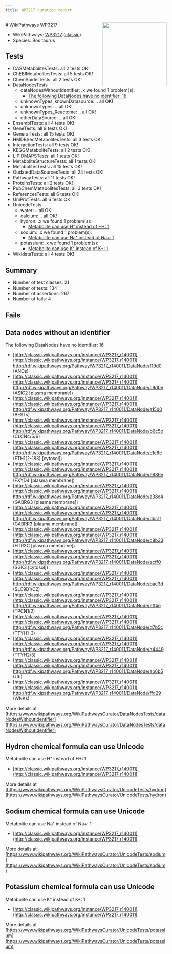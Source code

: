 ```yaml
---
title: WP3217 curation report
---
```


<img style="float: right; width: 200px" src="https://upload.wikimedia.org/wikipedia/commons/thumb/8/83/Wplogo_with_text_500.png/640px-Wplogo_with_text_500.png" />
# WikiPathways WP3217

* WikiPathways: [WP3217](https://wikipathways.org/pathways/WP3217) ([classic](https://classic.wikipathways.org/instance/WP3217))
* Species: Bos taurus
## Tests
* CASMetabolitesTests: all 2 tests OK!
* ChEBIMetabolitesTests: all 5 tests OK!
* ChemSpiderTests: all 2 tests OK!
* DataNodesTests
    * dataNodesWithoutIdentifier: .x we found 1 problem(s):
        * [The following DataNodes have no identifier: 16](#8792c496)
    * unknownTypes_knownDatasource: .. all OK!
    * unknownTypes: .. all OK!
    * unknownTypes_Reactome: .. all OK!
    * otherDataSource: .. all OK!
* EnsemblTests: all 4 tests OK!
* GeneTests: all 9 tests OK!
* GeneralTests: all 15 tests OK!
* HMDBSecMetabolitesTests: all 3 tests OK!
* InteractionTests: all 9 tests OK!
* KEGGMetaboliteTests: all 2 tests OK!
* LIPIDMAPSTests: all 1 tests OK!
* MetaboliteStructureTests: all 1 tests OK!
* MetabolitesTests: all 15 tests OK!
* OudatedDataSourcesTests: all 24 tests OK!
* PathwayTests: all 11 tests OK!
* ProteinsTests: all 2 tests OK!
* PubChemMetabolitesTests: all 3 tests OK!
* ReferencesTests: all 6 tests OK!
* UniProtTests: all 6 tests OK!
* UnicodeTests
    * water: .. all OK!
    * calcium: .. all OK!
    * hydron: .x we found 1 problem(s):
        * [Metabolite can use H⁺ instead of H+: 1](#484bab84)
    * sodium: .x we found 1 problem(s):
        * [Metabolite can use Na⁺ instead of Na+: 1](#2cc83479)
    * potassium: .x we found 1 problem(s):
        * [Metabolite can use K⁺ instead of K+: 1](#6cc0da79)
* WikidataTests: all 4 tests OK!


## Summary

* Number of test classes: 21
* Number of tests: 134
* Number of assertions: 267
* Number of fails: 4

## Fails

<a name="8792c496" />

## Data nodes without an identifier

The following DataNodes have no identifier: 16

* [http://classic.wikipathways.org/instance/WP3217_r140011](http://classic.wikipathways.org/instance/WP3217_r140011) http://rdf.wikipathways.org/Pathway/WP3217_r140011/DataNode/f19d0 (ANOs)
* [http://classic.wikipathways.org/instance/WP3217_r140011](http://classic.wikipathways.org/instance/WP3217_r140011) http://rdf.wikipathways.org/Pathway/WP3217_r140011/DataNode/c9d0e (ASIC2 [plasma
membrane])
* [http://classic.wikipathways.org/instance/WP3217_r140011](http://classic.wikipathways.org/instance/WP3217_r140011) http://rdf.wikipathways.org/Pathway/WP3217_r140011/DataNode/a15d0 (BESTs)
* [http://classic.wikipathways.org/instance/WP3217_r140011](http://classic.wikipathways.org/instance/WP3217_r140011) http://rdf.wikipathways.org/Pathway/WP3217_r140011/DataNode/b6c5b (CLCN4/5/6)
* [http://classic.wikipathways.org/instance/WP3217_r140011](http://classic.wikipathways.org/instance/WP3217_r140011) http://rdf.wikipathways.org/Pathway/WP3217_r140011/DataNode/c1c6e (FTH1(2-183)
[cytosol])
* [http://classic.wikipathways.org/instance/WP3217_r140011](http://classic.wikipathways.org/instance/WP3217_r140011) http://rdf.wikipathways.org/Pathway/WP3217_r140011/DataNode/e886e (FXYD4 [plasma
membrane])
* [http://classic.wikipathways.org/instance/WP3217_r140011](http://classic.wikipathways.org/instance/WP3217_r140011) http://rdf.wikipathways.org/Pathway/WP3217_r140011/DataNode/a38c4 (GABRG3 [plasma
membrane])
* [http://classic.wikipathways.org/instance/WP3217_r140011](http://classic.wikipathways.org/instance/WP3217_r140011) http://rdf.wikipathways.org/Pathway/WP3217_r140011/DataNode/dbc1f (GABRR3 [plasma
membrane])
* [http://classic.wikipathways.org/instance/WP3217_r140011](http://classic.wikipathways.org/instance/WP3217_r140011) http://rdf.wikipathways.org/Pathway/WP3217_r140011/DataNode/c8b33 (HTR3C [plasma
membrane])
* [http://classic.wikipathways.org/instance/WP3217_r140011](http://classic.wikipathways.org/instance/WP3217_r140011) http://rdf.wikipathways.org/Pathway/WP3217_r140011/DataNode/ecff0 (SGK3 [cytosol])
* [http://classic.wikipathways.org/instance/WP3217_r140011](http://classic.wikipathways.org/instance/WP3217_r140011) http://rdf.wikipathways.org/Pathway/WP3217_r140011/DataNode/bac3d (SLC9B1/C2)
* [http://classic.wikipathways.org/instance/WP3217_r140011](http://classic.wikipathways.org/instance/WP3217_r140011) http://rdf.wikipathways.org/Pathway/WP3217_r140011/DataNode/eff4e (TPCN1/2)
* [http://classic.wikipathways.org/instance/WP3217_r140011](http://classic.wikipathways.org/instance/WP3217_r140011) http://rdf.wikipathways.org/Pathway/WP3217_r140011/DataNode/d7b5c (TTYH1-3)
* [http://classic.wikipathways.org/instance/WP3217_r140011](http://classic.wikipathways.org/instance/WP3217_r140011) http://rdf.wikipathways.org/Pathway/WP3217_r140011/DataNode/a4449 (TTYH2/3)
* [http://classic.wikipathways.org/instance/WP3217_r140011](http://classic.wikipathways.org/instance/WP3217_r140011) http://rdf.wikipathways.org/Pathway/WP3217_r140011/DataNode/ab6b5 (Ub)
* [http://classic.wikipathways.org/instance/WP3217_r140011](http://classic.wikipathways.org/instance/WP3217_r140011) http://rdf.wikipathways.org/Pathway/WP3217_r140011/DataNode/ffd29 (WNKs)


More details at [https://www.wikipathways.org/WikiPathwaysCurator/DataNodesTests/dataNodesWithoutIdentifier](https://www.wikipathways.org/WikiPathwaysCurator/DataNodesTests/dataNodesWithoutIdentifier)

<a name="484bab84" />

## Hydron chemical formula can use Unicode

Metabolite can use H⁺ instead of H+: 1

* [http://classic.wikipathways.org/instance/WP3217_r140011](http://classic.wikipathways.org/instance/WP3217_r140011)


More details at [https://www.wikipathways.org/WikiPathwaysCurator/UnicodeTests/hydron](https://www.wikipathways.org/WikiPathwaysCurator/UnicodeTests/hydron)

<a name="2cc83479" />

## Sodium chemical formula can use Unicode

Metabolite can use Na⁺ instead of Na+: 1

* [http://classic.wikipathways.org/instance/WP3217_r140011](http://classic.wikipathways.org/instance/WP3217_r140011)


More details at [https://www.wikipathways.org/WikiPathwaysCurator/UnicodeTests/sodium](https://www.wikipathways.org/WikiPathwaysCurator/UnicodeTests/sodium)

<a name="6cc0da79" />

## Potassium chemical formula can use Unicode

Metabolite can use K⁺ instead of K+: 1

* [http://classic.wikipathways.org/instance/WP3217_r140011](http://classic.wikipathways.org/instance/WP3217_r140011)


More details at [https://www.wikipathways.org/WikiPathwaysCurator/UnicodeTests/potassium](https://www.wikipathways.org/WikiPathwaysCurator/UnicodeTests/potassium)

